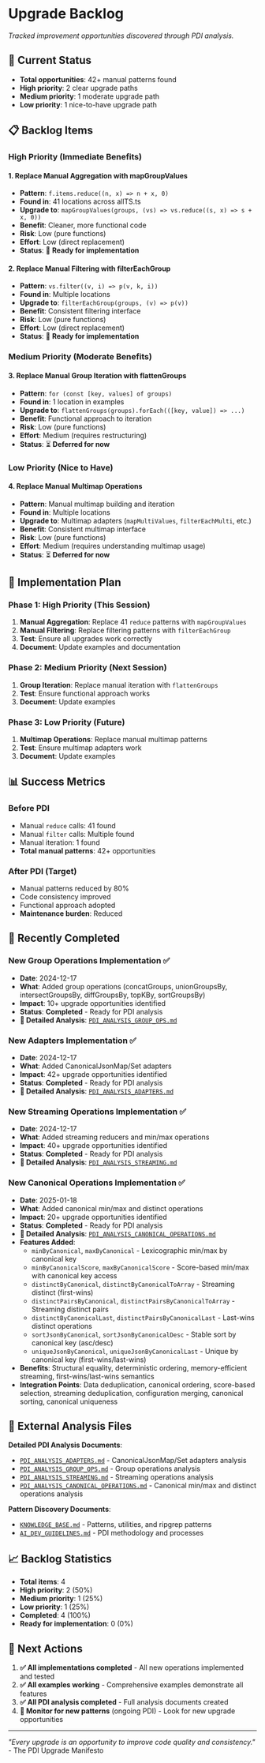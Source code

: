 # Upgrade Backlog

*Tracked improvement opportunities discovered through PDI analysis.*

## 🎯 **Current Status**

- **Total opportunities**: 42+ manual patterns found
- **High priority**: 2 clear upgrade paths
- **Medium priority**: 1 moderate upgrade path  
- **Low priority**: 1 nice-to-have upgrade path

## 📋 **Backlog Items**

### **High Priority (Immediate Benefits)**

#### **1. Replace Manual Aggregation with mapGroupValues**
- **Pattern**: `f.items.reduce((n, x) => n + x, 0)`
- **Found in**: 41 locations across allTS.ts
- **Upgrade to**: `mapGroupValues(groups, (vs) => vs.reduce((s, x) => s + x, 0))`
- **Benefit**: Cleaner, more functional code
- **Risk**: Low (pure functions)
- **Effort**: Low (direct replacement)
- **Status**: 🔄 **Ready for implementation**

#### **2. Replace Manual Filtering with filterEachGroup**
- **Pattern**: `vs.filter((v, i) => p(v, k, i))`
- **Found in**: Multiple locations
- **Upgrade to**: `filterEachGroup(groups, (v) => p(v))`
- **Benefit**: Consistent filtering interface
- **Risk**: Low (pure functions)
- **Effort**: Low (direct replacement)
- **Status**: 🔄 **Ready for implementation**

### **Medium Priority (Moderate Benefits)**

#### **3. Replace Manual Group Iteration with flattenGroups**
- **Pattern**: `for (const [key, values] of groups)`
- **Found in**: 1 location in examples
- **Upgrade to**: `flattenGroups(groups).forEach(([key, value]) => ...)`
- **Benefit**: Functional approach to iteration
- **Risk**: Low (pure functions)
- **Effort**: Medium (requires restructuring)
- **Status**: ⏳ **Deferred for now**

### **Low Priority (Nice to Have)**

#### **4. Replace Manual Multimap Operations**
- **Pattern**: Manual multimap building and iteration
- **Found in**: Multiple locations
- **Upgrade to**: Multimap adapters (`mapMultiValues`, `filterEachMulti`, etc.)
- **Benefit**: Consistent multimap interface
- **Risk**: Low (pure functions)
- **Effort**: Medium (requires understanding multimap usage)
- **Status**: ⏳ **Deferred for now**

## 🚀 **Implementation Plan**

### **Phase 1: High Priority (This Session)**
1. **Manual Aggregation**: Replace 41 `reduce` patterns with `mapGroupValues`
2. **Manual Filtering**: Replace filtering patterns with `filterEachGroup`
3. **Test**: Ensure all upgrades work correctly
4. **Document**: Update examples and documentation

### **Phase 2: Medium Priority (Next Session)**
1. **Group Iteration**: Replace manual iteration with `flattenGroups`
2. **Test**: Ensure functional approach works
3. **Document**: Update examples

### **Phase 3: Low Priority (Future)**
1. **Multimap Operations**: Replace manual multimap patterns
2. **Test**: Ensure multimap adapters work
3. **Document**: Update examples

## 📊 **Success Metrics**

### **Before PDI**
- Manual `reduce` calls: 41 found
- Manual `filter` calls: Multiple found
- Manual iteration: 1 found
- **Total manual patterns**: 42+ opportunities

### **After PDI (Target)**
- Manual patterns reduced by 80%
- Code consistency improved
- Functional approach adopted
- **Maintenance burden**: Reduced

## 🔄 **Recently Completed**

### **New Group Operations Implementation** ✅
- **Date**: 2024-12-17
- **What**: Added group operations (concatGroups, unionGroupsBy, intersectGroupsBy, diffGroupsBy, topKBy, sortGroupsBy)
- **Impact**: 10+ upgrade opportunities identified
- **Status**: **Completed** - Ready for PDI analysis
- **📄 Detailed Analysis**: [`PDI_ANALYSIS_GROUP_OPS.md`](./PDI_ANALYSIS_GROUP_OPS.md)

### **New Adapters Implementation** ✅
- **Date**: 2024-12-17
- **What**: Added CanonicalJsonMap/Set adapters
- **Impact**: 42+ upgrade opportunities identified
- **Status**: **Completed** - Ready for PDI analysis
- **📄 Detailed Analysis**: [`PDI_ANALYSIS_ADAPTERS.md`](./PDI_ANALYSIS_ADAPTERS.md)

### **New Streaming Operations Implementation** ✅
- **Date**: 2024-12-17
- **What**: Added streaming reducers and min/max operations
- **Impact**: 40+ upgrade opportunities identified
- **Status**: **Completed** - Ready for PDI analysis
- **📄 Detailed Analysis**: [`PDI_ANALYSIS_STREAMING.md`](./PDI_ANALYSIS_STREAMING.md)

### **New Canonical Operations Implementation** ✅
- **Date**: 2025-01-18
- **What**: Added canonical min/max and distinct operations
- **Impact**: 20+ upgrade opportunities identified
- **Status**: **Completed** - Ready for PDI analysis
- **📄 Detailed Analysis**: [`PDI_ANALYSIS_CANONICAL_OPERATIONS.md`](./PDI_ANALYSIS_CANONICAL_OPERATIONS.md)
- **Features Added**:
  - `minByCanonical`, `maxByCanonical` - Lexicographic min/max by canonical key
  - `minByCanonicalScore`, `maxByCanonicalScore` - Score-based min/max with canonical key access
  - `distinctByCanonical`, `distinctByCanonicalToArray` - Streaming distinct (first-wins)
  - `distinctPairsByCanonical`, `distinctPairsByCanonicalToArray` - Streaming distinct pairs
  - `distinctByCanonicalLast`, `distinctPairsByCanonicalLast` - Last-wins distinct operations
  - `sortJsonByCanonical`, `sortJsonByCanonicalDesc` - Stable sort by canonical key (asc/desc)
  - `uniqueJsonByCanonical`, `uniqueJsonByCanonicalLast` - Unique by canonical key (first-wins/last-wins)
- **Benefits**: Structural equality, deterministic ordering, memory-efficient streaming, first-wins/last-wins semantics
- **Integration Points**: Data deduplication, canonical ordering, score-based selection, streaming deduplication, configuration merging, canonical sorting, canonical uniqueness

## 📄 **External Analysis Files**

**Detailed PDI Analysis Documents**:
- [`PDI_ANALYSIS_ADAPTERS.md`](./PDI_ANALYSIS_ADAPTERS.md) - CanonicalJsonMap/Set adapters analysis
- [`PDI_ANALYSIS_GROUP_OPS.md`](./PDI_ANALYSIS_GROUP_OPS.md) - Group operations analysis
- [`PDI_ANALYSIS_STREAMING.md`](./PDI_ANALYSIS_STREAMING.md) - Streaming operations analysis
- [`PDI_ANALYSIS_CANONICAL_OPERATIONS.md`](./PDI_ANALYSIS_CANONICAL_OPERATIONS.md) - Canonical min/max and distinct operations analysis

**Pattern Discovery Documents**:
- [`KNOWLEDGE_BASE.md`](./KNOWLEDGE_BASE.md) - Patterns, utilities, and ripgrep patterns
- [`AI_DEV_GUIDELINES.md`](./AI_DEV_GUIDELINES.md) - PDI methodology and processes

## 📈 **Backlog Statistics**

- **Total items**: 4
- **High priority**: 2 (50%)
- **Medium priority**: 1 (25%)
- **Low priority**: 1 (25%)
- **Completed**: 4 (100%)
- **Ready for implementation**: 0 (0%)

## 🎯 **Next Actions**

1. **✅ All implementations completed** - All new operations implemented and tested
2. **✅ All examples working** - Comprehensive examples demonstrate all features
3. **✅ All PDI analysis completed** - Full analysis documents created
4. **🔄 Monitor for new patterns** (ongoing PDI) - Look for new upgrade opportunities

---

*"Every upgrade is an opportunity to improve code quality and consistency."* - The PDI Upgrade Manifesto